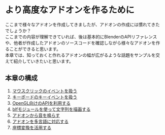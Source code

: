<div id="ch_title_img_3"></div>

<div id="ch_title_text"></div>

# より高度なアドオンを作るために

<div id="ch_body"></div>

ここまで様々なアドオンを作成してきましたが、アドオンの作成には慣れてきたでしょうか？  
ここまでの内容が理解できていれば、後は基本的にBlenderのAPIリファレンスや、他者が作成したアドオンのソースコードを確認しながら様々なアドオンを作ることができると思います。  
本章では、知っておくと作れるアドオンの幅が広がるような話題をサンプルを交えて紹介していきたいと思います。

<div id="space_chapter_3"></div>

<div id="ch_toc_title"></div>

## 本章の構成

<div id="ch_toc"></div>

1. [マウスクリックのイベントを扱う](01_Handle_Mouse_Click_Event.md)
2. [キーボードのキーイベントを扱う](02_Handle_Keyboard_Key_Event.md)
3. [OpenGL向けのAPIを利用する](03_Use_API_for_OpenGL.md)
4. [blfモジュールを使って文字列を描画する](04_Render_String_with_blf_Module.md)
5. [アドオンから音を鳴らす](05_Play_Sound_from_Add-on.md)
6. [アドオンを多言語に対応する](06_Multilingual_Support.md)
7. [座標変換を活用する](07_Use_Coordinate_Transformation.md)
